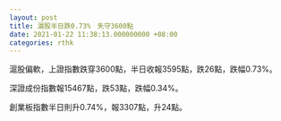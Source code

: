 ```yaml
---
layout: post
title: 滬股半日跌0.73%　失守3600點
date: 2021-01-22 11:38:13.000000000 +08:00
categories: rthk
---
```


滬股偏軟，上證指數跌穿3600點，半日收報3595點，跌26點，跌幅0.73%。

深證成份指數報15467點，跌53點，跌幅0.34%。

創業板指數半日則升0.74%，報3307點，升24點。
